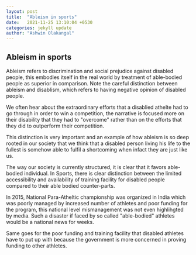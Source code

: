 ```yaml
---
layout: post
title:  "Ableism in sports"
date:   2021-11-25 13:10:04 +0530
categories: jekyll update
author: "Ashwin Olakangal"
---
```


## Ableism in sports

Ableism refers to discrimination and social prejudice against disabled people, this embodies itself in the real world by treatment of able-bodied people as superior in comparison.  Note the careful distinction between ableism and disablism, which refers to having negative opinion of disabled people.

We often hear about the extraordinary efforts that a disablied athelte had to go through in order to win a competition, the narrative is focused more on their disability that they had to "overcome" rather than on the efforts that they did to outperform their competition.

This distinction is very important and an example of how ableism is so deep rooted in our society that we think that a disabled person living his
life to the fullest is somehow able to fulfil a shortcoming when infact they are just like us. 

The way our society is currently structured, it is clear that it favors able-bodied individual. In Sports, there is clear distinction between the limited accessibility and availability of training facility for disabled people compared to their able bodied counter-parts.

In 2015, National Para-Atheltic championship was organized in India which was poorly managed by increased number of athletes and poor funding 
for the program, this national level mismanagement was not even highlihgted by media. Such a disaster if faced by so called "able-bodied" athletes would be a national news for weeks.

Same goes for the poor funding and training facility that disabled athletes have to put up with because the government is more concerned 
in proving funding to other athletes.